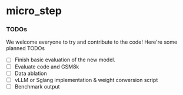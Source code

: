 # micro_step

### TODOs
We welcome everyone to try and contribute to the code! Here're some planned TODOs
- [ ] Finish basic evaluation of the new model. 
- [ ] Evaluate code and GSM8k
- [ ] Data ablation
- [ ] vLLM or Sglang implementation & weight conversion script
- [ ] Benchmark output
